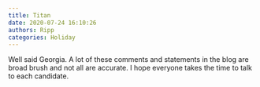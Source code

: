 ```yaml
---
title: Titan
date: 2020-07-24 16:10:26
authors: Ripp
categories: Holiday
---
```


 Well said Georgia. A lot of these comments and statements in the blog are broad brush and not all are accurate. I hope everyone takes the time to talk to each candidate.